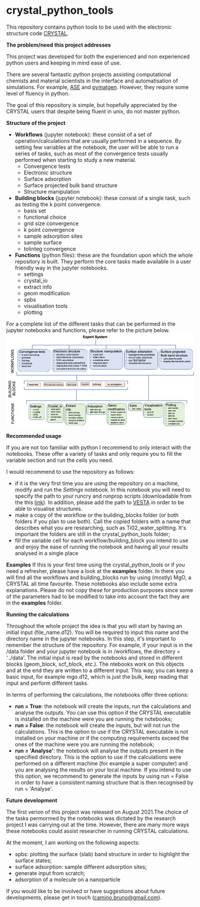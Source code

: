 # crystal_python_tools
This repository contains python tools to be used with the electronic structure code [CRYSTAL](https://www.crystal.unito.it/index.php).


<b>The problem/need this project addresses</b>

This project was developed for both the experienced and non experienced python users and keeping in mind ease of use.

There are several fantastic python projects assisting computational chemists and material scientists in the interface and automatisation of simulations. For example, [ASE](https://wiki.fysik.dtu.dk/ase/) and [pymatgen](https://pymatgen.org/index.html). However, they require some level of fluency in python.

The goal of this repository is simple, but hopefully appreciated by the CRYSTAL users that despite being fluent in unix, do not master python.

<b>Structure of the project</b>
<ul>
  <li><b>Workflows</b> (jupyter notebook): these consist of a set of operation/calculations that are usually performed in a sequence. By setting few variables at the notebook, the user will be able to run a series of tasks, such as most of the convergence tests usually performed when starting to study a new material.
    <ul>
      <li>Convergence tests</li>
      <li>Electronic structure</li>
      <li>Surface adsorption</li>
      <li>Surface projected bulk band structure</li>
      <li>Structure manipulation</li>
    </ul>
  </li>
  <li><b>Building blocks</b> (jupyter notebook): these consist of a single task, such as testing the k point convergence.
   <ul>
       <li>basis set</li>
       <li>functional choice</li>
       <li>grid size convergence</li>
       <li>k point convergence</li>
       <li>sample adsorption sites</li>
       <li>sample surface</li>
       <li>tolinteg convergence</li>           
   </ul>
   <li> <b>Functions</b> (python files): these are the foundation upon which the whole repository is built. They perform the core tasks made available in a user friendly way in the jupyter notebooks.
    <ul>
      <li>settings</li>
      <li>crystal_io</li>
      <li>extract info</li>
      <li>geom modification</li>
      <li>spbs</li>
      <li>visualisation tools</li>
      <li>plotting</li>      
    </ul>
  </li>
</ul>

For a complete list of the different tasks that can be performed in the jupyter notebooks and functions, please refer to the picture below.
![repository_structure](images/repository_structure.jpg)

<b>Recommended usage</b>

If you are not too familiar with python I recommend to only interact with the notebooks. These offer a variety of tasks and only require you to fill the variable section and run the cells you need.

I would recommend to use the repository as follows:
<ul>
  <li>
  if it is the very first time you are using the repository on a machine, modify and run the <i>Settings</i> notebook. In this notebook you will need to specify the path to your runcry and runprop scripts (downloadable from the this <a href="http://tutorials.crystalsolutions.eu/tutorial.html?td=others&tf=howtorun">link</a>). In addition, please add the path to <a href='https://jp-minerals.org/vesta/en/'>VESTA</a> in order to be able to visualise structures.
  </li>
  <li>
  make a copy of the workflow or the building_blocks folder (or both folders if you plan to use both). Call the copied folders with a name that describes what you are researching, such as Ti02_water_splitting. It's important the folders are still in the crystal_python_tools folder;
  </li>
  <li>
  fill the variable cell for each workflow/building_block you intend to use and enjoy the ease of running the notebook and having all your results analysed in a single place
  </li>
</ul>

<b>Examples</b>
If this is your first time using the crystal_python_tools or if you need a refresher, please have a look at the <b>examples</b> folder. In there you will find all the workflows and building_blocks run by using (mostly) MgO, a CRYSTAL all time favourite. These notebooks also include some extra explanations. Please do not copy these for production purposes since some of the parameters had to be modified to take into account the fact they are in the <b>examples</b> folder.

<b>Running the calculations</b>

Throughout the whole project the idea is that you will start by having an initial input (file_name.d12). You will be required to input this name and the directory name in the jupyter notebooks. In this step, it's important to remember the structure of the repository. For example, if your input is in the /data folder and your jupyter notebook is in /workflows, the directory = '../data'.
The initial input is read by the notebooks and stored in different blocks (geom_block, scf_block, etc.). The ntebooks work on this objects and at the end they are written to a different input. This way, you can keep a basic input, for example mgo.d12, which is just the bulk, keep reading that input and perform different tasks.

In terms of performing the calculations, the notebooks offer three options:
<ul>
  <li>
  <b>run = True</b>: the notebook will create the inputs, run the calculations and analyse the outputs. You can use this option if the CRYSTAL executable is installed on the machine were you are running the notebooks;
  </li>
  <li>
  <b>run = False</b>: the notebook will create the inputs, but will not run the calculations. This is the option to use if the CRYSTAL executable is not installed on your machine or if the computing requirements exceed the ones of the machine were you are running the notebook;
  </li>
  <li>
  <b>run = 'Analyse'</b>: the notebook will analyse the outputs present in the specified directory. This is the option to use if the calculations were performed on a different machine (for example a super computer) and you are analysing the results on your local machine. If you intend to use this option, we recommend to generate the inputs by using run = False in order to have a consistent naming structure that is then recognised by run = 'Analyse'.
  </li>
  </ul>

  <b>Future development</b>

  The first verion of this project was released on August 2021.The choice of the tasks permormed by the notebooks was dictated by the research project I was carrying out at the time. However, there are many more ways these notebooks could assist researcher in running CRYSTAL calculations.

  At the moment, I am working on the following aspects:
  <ul>
  <li>spbs: plotting the surface (slab) band structure in order to highlight the surface states;</li>
  <li>surface adsorption: sample different adsorption sites;</li>
  <li>generate input from scratch;</li>
  <li>adsorption of a molecule on a nanoparticle</li>
  </ul>

  If you would like to be involved or have suggestions about future developments, please get in touch (camino.bruno@gmail.com).
